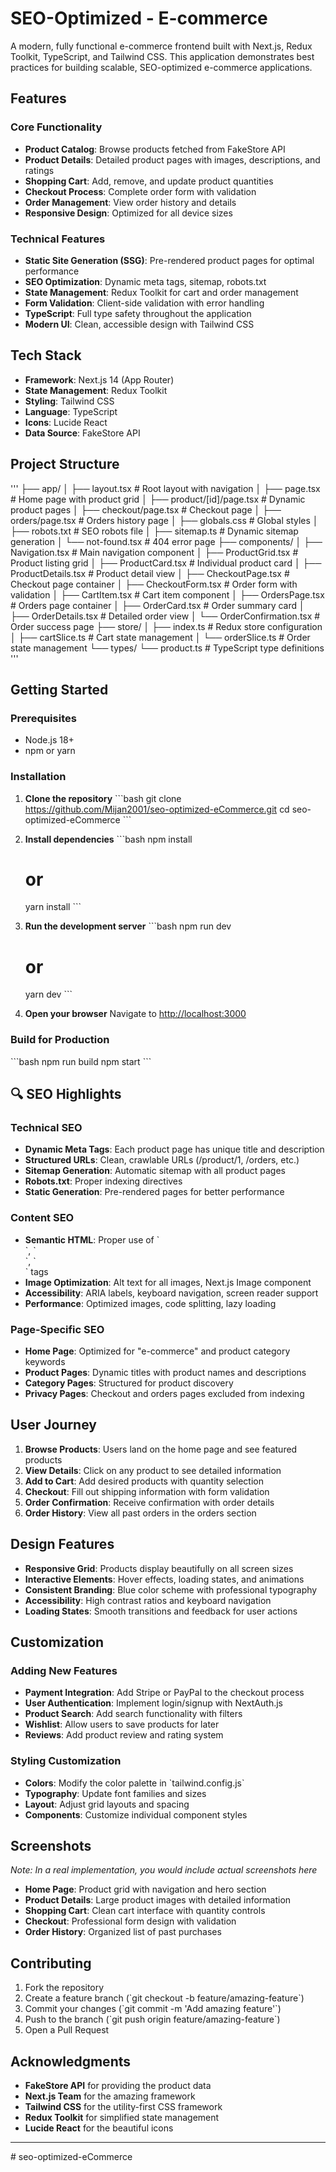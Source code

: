 # SEO-Optimized - E-commerce

A modern, fully functional e-commerce frontend built with Next.js, Redux Toolkit, TypeScript, and Tailwind CSS. This application demonstrates best practices for building scalable, SEO-optimized e-commerce applications.

## Features

### Core Functionality

-   **Product Catalog**: Browse products fetched from FakeStore API
-   **Product Details**: Detailed product pages with images, descriptions, and ratings
-   **Shopping Cart**: Add, remove, and update product quantities
-   **Checkout Process**: Complete order form with validation
-   **Order Management**: View order history and details
-   **Responsive Design**: Optimized for all device sizes

### Technical Features

-   **Static Site Generation (SSG)**: Pre-rendered product pages for optimal performance
-   **SEO Optimization**: Dynamic meta tags, sitemap, robots.txt
-   **State Management**: Redux Toolkit for cart and order management
-   **Form Validation**: Client-side validation with error handling
-   **TypeScript**: Full type safety throughout the application
-   **Modern UI**: Clean, accessible design with Tailwind CSS

## Tech Stack

-   **Framework**: Next.js 14 (App Router)
-   **State Management**: Redux Toolkit
-   **Styling**: Tailwind CSS
-   **Language**: TypeScript
-   **Icons**: Lucide React
-   **Data Source**: FakeStore API

## Project Structure

'''
├── app/
│ ├── layout.tsx # Root layout with navigation
│ ├── page.tsx # Home page with product grid
│ ├── product/[id]/page.tsx # Dynamic product pages
│ ├── checkout/page.tsx # Checkout page
│ ├── orders/page.tsx # Orders history page
│ ├── globals.css # Global styles
│ ├── robots.txt # SEO robots file
│ ├── sitemap.ts # Dynamic sitemap generation
│ └── not-found.tsx # 404 error page
├── components/
│ ├── Navigation.tsx # Main navigation component
│ ├── ProductGrid.tsx # Product listing grid
│ ├── ProductCard.tsx # Individual product card
│ ├── ProductDetails.tsx # Product detail view
│ ├── CheckoutPage.tsx # Checkout page container
│ ├── CheckoutForm.tsx # Order form with validation
│ ├── CartItem.tsx # Cart item component
│ ├── OrdersPage.tsx # Orders page container
│ ├── OrderCard.tsx # Order summary card
│ ├── OrderDetails.tsx # Detailed order view
│ └── OrderConfirmation.tsx # Order success page
├── store/
│ ├── index.ts # Redux store configuration
│ ├── cartSlice.ts # Cart state management
│ └── orderSlice.ts # Order state management
└── types/
└── product.ts # TypeScript type definitions
'''

## Getting Started

### Prerequisites

-   Node.js 18+
-   npm or yarn

### Installation

1. **Clone the repository**
   \`\`\`bash
   git clone https://github.com/Mijan2001/seo-optimized-eCommerce.git
   cd seo-optimized-eCommerce
   \`\`\`

2. **Install dependencies**
   \`\`\`bash
   npm install

    # or

    yarn install
    \`\`\`

3. **Run the development server**
   \`\`\`bash
   npm run dev

    # or

    yarn dev
    \`\`\`

4. **Open your browser**
   Navigate to [http://localhost:3000](http://localhost:3000)

### Build for Production

\`\`\`bash
npm run build
npm start
\`\`\`

## 🔍 SEO Highlights

### Technical SEO

-   **Dynamic Meta Tags**: Each product page has unique title and description
-   **Structured URLs**: Clean, crawlable URLs (/product/1, /orders, etc.)
-   **Sitemap Generation**: Automatic sitemap with all product pages
-   **Robots.txt**: Proper indexing directives
-   **Static Generation**: Pre-rendered pages for better performance

### Content SEO

-   **Semantic HTML**: Proper use of \`<main>\`, \`<section>\`, \`<article>\` tags
-   **Image Optimization**: Alt text for all images, Next.js Image component
-   **Accessibility**: ARIA labels, keyboard navigation, screen reader support
-   **Performance**: Optimized images, code splitting, lazy loading

### Page-Specific SEO

-   **Home Page**: Optimized for "e-commerce" and product category keywords
-   **Product Pages**: Dynamic titles with product names and descriptions
-   **Category Pages**: Structured for product discovery
-   **Privacy Pages**: Checkout and orders pages excluded from indexing

## User Journey

1. **Browse Products**: Users land on the home page and see featured products
2. **View Details**: Click on any product to see detailed information
3. **Add to Cart**: Add desired products with quantity selection
4. **Checkout**: Fill out shipping information with form validation
5. **Order Confirmation**: Receive confirmation with order details
6. **Order History**: View all past orders in the orders section

## Design Features

-   **Responsive Grid**: Products display beautifully on all screen sizes
-   **Interactive Elements**: Hover effects, loading states, and animations
-   **Consistent Branding**: Blue color scheme with professional typography
-   **Accessibility**: High contrast ratios and keyboard navigation
-   **Loading States**: Smooth transitions and feedback for user actions

## Customization

### Adding New Features

-   **Payment Integration**: Add Stripe or PayPal to the checkout process
-   **User Authentication**: Implement login/signup with NextAuth.js
-   **Product Search**: Add search functionality with filters
-   **Wishlist**: Allow users to save products for later
-   **Reviews**: Add product review and rating system

### Styling Customization

-   **Colors**: Modify the color palette in \`tailwind.config.js\`
-   **Typography**: Update font families and sizes
-   **Layout**: Adjust grid layouts and spacing
-   **Components**: Customize individual component styles

## Screenshots

_Note: In a real implementation, you would include actual screenshots here_

-   **Home Page**: Product grid with navigation and hero section
-   **Product Details**: Large product images with detailed information
-   **Shopping Cart**: Clean cart interface with quantity controls
-   **Checkout**: Professional form design with validation
-   **Order History**: Organized list of past purchases

## Contributing

1. Fork the repository
2. Create a feature branch (\`git checkout -b feature/amazing-feature\`)
3. Commit your changes (\`git commit -m 'Add amazing feature'\`)
4. Push to the branch (\`git push origin feature/amazing-feature\`)
5. Open a Pull Request

## Acknowledgments

-   **FakeStore API** for providing the product data
-   **Next.js Team** for the amazing framework
-   **Tailwind CSS** for the utility-first CSS framework
-   **Redux Toolkit** for simplified state management
-   **Lucide React** for the beautiful icons

---

#   s e o - o p t i m i z e d - e C o m m e r c e 
 
 
